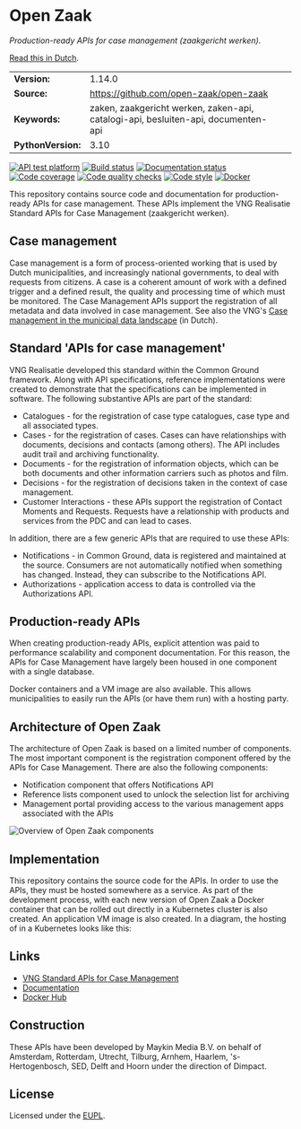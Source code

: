 # Open Zaak

*Production-ready APIs for case management (zaakgericht werken).*

[Read this in Dutch](readme.rst).

| | | |
|-|-|-|
| **Version:** | 1.14.0 |
| **Source:** | https://github.com/open-zaak/open-zaak |
| **Keywords:** | zaken, zaakgericht werken, zaken-api, catalogi-api, besluiten-api, documenten-api |
| **PythonVersion:** | 3.10 |

[![API test platform](https://shields.api-test.nl/endpoint.svg?url=https%3A//api-test.nl/api/v1/provider-latest-badge/14bc91f7-7d8b-4bba-a020-a6c316655e65/)](https://api-test.nl/server/1/6b5fe675-694d-4948-8896-5eae88d30ef0/14bc91f7-7d8b-4bba-a020-a6c316655e65/latest/)
[![Build status](https://github.com/open-zaak/open-zaak/workflows/Run%20CI/badge.svg)](https://github.com/open-zaak/open-zaak/actions?query=workflow%3A%22Run+CI%22)
[![Documentation status](https://readthedocs.org/projects/open-zaak/badge/?version=latest)](https://open-zaak.readthedocs.io/en/latest/?badge=latest)
[![Code coverage](https://codecov.io/github/open-zaak/open-zaak/branch/main/graphs/badge.svg?branch=main)](https://codecov.io/gh/open-zaak/open-zaak)
[![Code quality checks](https://github.com/open-zaak/open-zaak/workflows/Code%20quality%20checks/badge.svg)](https://github.com/open-zaak/open-zaak/actions?query=workflow%3A%22Code+quality+checks%22)
[![Code style](https://img.shields.io/badge/code%20style-black-000000.svg)](https://github.com/psf/black)
[![Docker](https://img.shields.io/docker/image-size/openzaak/open-zaak)](https://hub.docker.com/r/openzaak/open-zaak)

This repository contains source code and documentation for production-ready APIs for case management. These APIs implement the VNG Realisatie Standard APIs for Case Management (zaakgericht werken).

## Case management

Case management is a form of process-oriented working that is used by Dutch municipalities, and increasingly national governments, to deal with requests from citizens. A case is a coherent amount of work with a defined trigger and a defined result, the quality and processing time of which must be monitored. The Case Management APIs support the registration of all metadata and data involved in case management. See also the VNG's [Case management in the municipal data landscape](https://www.gemmaonline.nl/images/gemmaonline/f/f6/20190620_-_Zaakgericht_werken_in_het_Gemeentelijk_Gegevenslandschap_v101.pdf) (in Dutch).

## Standard 'APIs for case management'

VNG Realisatie developed this standard within the Common Ground framework. Along with API specifications, reference implementations were created to demonstrate that the specifications can be implemented in software. The following substantive APIs are part of the standard:

- Catalogues - for the registration of case type catalogues, case type and all associated types.
- Cases - for the registration of cases. Cases can have relationships with documents, decisions and contacts (among others). The API includes audit trail and archiving functionality.
- Documents - for the registration of information objects, which can be both documents and other information carriers such as photos and film.
- Decisions - for the registration of decisions taken in the context of case management.
- Customer Interactions - these APIs support the registration of Contact Moments and Requests. Requests have a relationship with products and services from the PDC and can lead to cases.

In addition, there are a few generic APIs that are required to use these APIs:

- Notifications - in Common Ground, data is registered and maintained at the source. Consumers are not automatically notified when something has changed. Instead, they can subscribe to the Notifications API.
- Authorizations - application access to data is controlled via the Authorizations API.

## Production-ready APIs

When creating production-ready APIs, explicit attention was paid to performance scalability and component documentation. For this reason, the APIs for Case Management have largely been housed in one component with a single database.

Docker containers and a VM image are also available. This allows municipalities to easily run the APIs (or have them run) with a hosting party.

## Architecture of Open Zaak

The architecture of Open Zaak is based on a limited number of components. The most important component is the registration component offered by the APIs for Case Management. There are also the following components:

- Notification component that offers Notifications API
- Reference lists component used to unlock the selection list for archiving
- Management portal providing access to the various management apps associated with the APIs

![Overview of Open Zaak components](docs/introduction/_assets/architecture.png)

## Implementation

This repository contains the source code for the APIs. In order to use the APIs, they must be hosted somewhere as a service. As part of the development process, with each new version of Open Zaak a Docker container that can be rolled out directly in a Kubernetes cluster is also created. An application VM image is also created. In a diagram, the hosting of in a Kubernetes looks like this:

## Links

- [VNG Standard APIs for Case Management](https://github.com/VNG-Realisatie/gemma-zaken)
- [Documentation](https://open-zaak.readthedocs.io/en/latest/)
- [Docker Hub](https://hub.docker.com/u/openzaak)

## Construction

These APIs have been developed by Maykin Media B.V. on behalf of Amsterdam, Rotterdam, Utrecht, Tilburg, Arnhem, Haarlem, 's-Hertogenbosch, SED, Delft and Hoorn under the direction of Dimpact.

## License

Licensed under the [EUPL](LICENSE.md).
